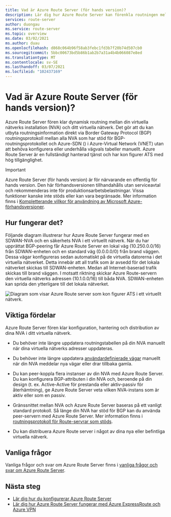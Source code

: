 ```yaml
---
title: Vad är Azure Route Server (för hands version)?
description: Lär dig hur Azure Route Server kan förenkla routningen mellan din virtuella nätverks installation (NVA) och ditt virtuella nätverk.
services: route-server
author: duongau
ms.service: route-server
ms.topic: overview
ms.date: 03/02/2021
ms.author: duau
ms.openlocfilehash: d868c064b96f58ab3febc1fd3b7f20b74d507cb0
ms.sourcegitcommit: 5bbc00673bd5b86b1ab2b7a31a4b4b066087e8ed
ms.translationtype: MT
ms.contentlocale: sv-SE
ms.lasthandoff: 03/07/2021
ms.locfileid: "102437169"
---
```

# <a name="what-is-azure-route-server-preview"></a>Vad är Azure Route Server (för hands version)? 

Azure Route Server fören klar dynamisk routning mellan din virtuella nätverks installation (NVA) och ditt virtuella nätverk. Det gör att du kan utbyta routningsinformation direkt via Border Gateway Protocol (BGP) routningsprotokoll mellan alla NVA som har stöd för BGP-routningsprotokollet och Azure-SDN () i Azure-Virtual Network (VNET) utan att behöva konfigurera eller underhålla vägvals tabeller manuellt. Azure Route Server är en fullständigt hanterad tjänst och har kon figurer ATS med hög tillgänglighet.

> [!IMPORTANT]
> Azure Route Server (för hands version) är för närvarande en offentlig för hands version.
> Den här förhandsversionen tillhandahålls utan serviceavtal och rekommenderas inte för produktionsarbetsbelastningar. Vissa funktioner kanske inte stöds eller kan vara begränsade.
> Mer information finns i [Kompletterande villkor för användning av Microsoft Azure-förhandsversioner](https://azure.microsoft.com/support/legal/preview-supplemental-terms/).

## <a name="how-does-it-work"></a>Hur fungerar det?

Följande diagram illustrerar hur Azure Route Server fungerar med en SDWAN-NVA och en säkerhets NVA i ett virtuellt nätverk. När du har upprättat BGP-peering får Azure Route Server en lokal väg (10.250.0.0/16) från SDWAN-enheten och en standard väg (0.0.0.0/0) från brand väggen. Dessa vägar konfigureras sedan automatiskt på de virtuella datorerna i det virtuella nätverket. Detta innebär att all trafik som är avsedd för det lokala nätverket skickas till SDWAN-enheten. Medan all Internet-baserad trafik skickas till brand väggen. I motsatt riktning skickar Azure Route-servern den virtuella nätverks adressen (10.1.0.0/16) till båda NVA. SDWAN-enheten kan sprida den ytterligare till det lokala nätverket.

![Diagram som visar Azure Route server som kon figurer ATS i ett virtuellt nätverk.](./media/overview/route-server-overview.png)

## <a name="key-benefits"></a>Viktiga fördelar 

Azure Route Server fören klar konfiguration, hantering och distribution av dina NVA i ditt virtuella nätverk.  

* Du behöver inte längre uppdatera routningstabellen på din NVA manuellt när dina virtuella nätverks adresser uppdateras. 

* Du behöver inte längre uppdatera [användardefinierade vägar](../virtual-network/virtual-networks-udr-overview.md) manuellt när din NVA meddelar nya vägar eller drar tillbaka gamla. 

* Du kan peer-koppla flera instanser av din NVA med Azure Route Server. Du kan konfigurera BGP-attributen i din NVA och, beroende på din design (t. ex. Active-Active för prestanda eller aktiv-passiv för återhämtning), ge Azure Route Server veta vilken NVA-instans som är aktiv eller som en passiv. 

* Gränssnittet mellan NVA och Azure Route Server baseras på ett vanligt standard protokoll. Så länge din NVA har stöd för BGP kan du använda peer-servern med Azure Route Server. Mer information finns i [routningsprotokoll för Route-servrar som stöds](route-server-faq.md#protocol).

* Du kan distribuera Azure Route server i något av dina nya eller befintliga virtuella nätverk. 

## <a name="faq"></a>Vanliga frågor

Vanliga frågor och svar om Azure Route Server finns i [vanliga frågor och svar om Azure Route Server](route-server-faq.md).

## <a name="next-steps"></a>Nästa steg

- [Lär dig hur du konfigurerar Azure Route Server](quickstart-configure-route-server-powershell.md)
- [Lär dig hur Azure Route Server fungerar med Azure ExpressRoute och Azure VPN](expressroute-vpn-support.md)
